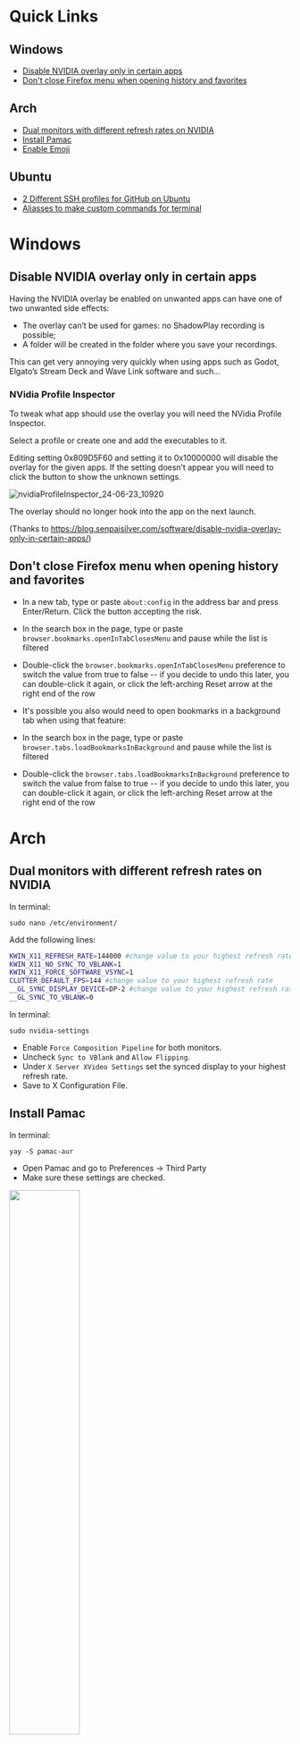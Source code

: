 # Quick Links

## Windows

- [Disable NVIDIA overlay only in certain apps](#disable-nvidia-overlay-only-in-certain-apps)
- [Don't close Firefox menu when opening history and favorites](#dont-close-firefox-menu-when-opening-history-and-favorites)

## Arch
- [Dual monitors with different refresh rates on NVIDIA](#dual-monitors-with-different-refresh-rates-on-nvidia)
- [Install Pamac](#install-pamac)
- [Enable Emoji](#enable-emoji)

## Ubuntu
- [2 Different SSH profiles for GitHub on Ubuntu](#2-different-ssh-profiles-for-github-on-ubuntu)
- [Aliasses to make custom commands for terminal](#aliasses-to-make-custom-commands-for-terminal)

# Windows

## Disable NVIDIA overlay only in certain apps

Having the NVIDIA overlay be enabled on unwanted apps can have one of two unwanted side effects:

- The overlay can’t be used for games: no ShadowPlay recording is possible;
- A folder will be created in the folder where you save your recordings.

This can get very annoying very quickly when using apps such as Godot, Elgato’s Stream Deck and Wave Link software and such…

### NVidia Profile Inspector

To tweak what app should use the overlay you will need the NVidia Profile Inspector.

Select a profile or create one and add the executables to it.

Editing setting 0x809D5F60 and setting it to 0x10000000 will disable the overlay for the given apps. If the setting doesn’t appear you will need to click the button to show the unknown settings.

![nvidiaProfileInspector_24-06-23_10920](https://github.com/user-attachments/assets/b19dde8f-6f69-4765-9391-3a481c336348)

The overlay should no longer hook into the app on the next launch.

(Thanks to https://blog.senpaisilver.com/software/disable-nvidia-overlay-only-in-certain-apps/)

## Don't close Firefox menu when opening history and favorites

- In a new tab, type or paste `about:config` in the address bar and press Enter/Return. Click the button accepting the risk.

- In the search box in the page, type or paste `browser.bookmarks.openInTabClosesMenu` and pause while the list is filtered

- Double-click the `browser.bookmarks.openInTabClosesMenu` preference to switch the value from true to false -- if you decide to undo this later, you can double-click it again, or click the left-arching Reset arrow at the right end of the row

- It's possible you also would need to open bookmarks in a background tab when using that feature:

- In the search box in the page, type or paste `browser.tabs.loadBookmarksInBackground` and pause while the list is filtered

- Double-click the `browser.tabs.loadBookmarksInBackground` preference to switch the value from false to true -- if you decide to undo this later, you can double-click it again, or click the left-arching Reset arrow at the right end of the row 

# Arch

## Dual monitors with different refresh rates on NVIDIA

In terminal:

`sudo nano /etc/environment/` 

Add the following lines:

```zsh
KWIN_X11_REFRESH_RATE=144000 #change value to your highest refresh rate
KWIN_X11_NO_SYNC_TO_VBLANK=1
KWIN_X11_FORCE_SOFTWARE_VSYNC=1
CLUTTER_DEFAULT_FPS=144 #change value to your highest refresh rate
__GL_SYNC_DISPLAY_DEVICE=DP-2 #change value to your highest refresh rate monitor name
__GL_SYNC_TO_VBLANK=0
```

In terminal:

`sudo nvidia-settings`

- Enable `Force Composition Pipeline` for both monitors.
- Uncheck `Sync to VBlank` and `Allow Flipping`.
- Under `X Server XVideo Settings` set the synced display to your highest refresh rate.
- Save to X Configuration File.

## Install Pamac

In terminal:

`yay -S pamac-aur`

- Open Pamac and go to Preferences -> Third Party
- Make sure these settings are checked.

<img src="https://user-images.githubusercontent.com/39315068/194762868-aea3a60b-5047-463c-a3a2-f6679b4773a6.png" width=50% height=50%>

## Enable emoji

In terminal:

`sudo pacman -S noto-fonts-emoji`

To enable emoji's in notifications and windows:

`sudo pacman -S noto-color-emoji-fontconfig`

# Ubuntu

## 2 Different SSH profiles for GitHub on Ubuntu

**Step 1: ssh keys**

Create any keypairs you'll need. In this example I've named me default/original 'id_rsa' (which is the default) and my new one 'id_rsa-work':

```ssh-keygen -t rsa -C "stefano@work.com"```

**Step 2: ssh config**

Set up multiple ssh profiles by creating/modifying ~/.ssh/config. Note the slightly differing 'Host' values:
```
# Default GitHub
Host github.com
    HostName github.com
    PreferredAuthentications publickey
    IdentityFile ~/.ssh/id_rsa

# Work GitHub
Host work.github.com
    HostName github.com
    PreferredAuthentications publickey
    IdentityFile ~/.ssh/id_rsa_work
```

**Step 3: ssh-add**

You may or may not have to do this. To check, list identity fingerprints by running:
```
$ ssh-add -l
2048 1f:1a:b8:69:cd:e3:ee:68:e1:c4:da:d8:96:7c:d0:6f desiler (RSA)
2048 6d:65:b9:3b:ff:9c:5a:54:1c:2f:6a:f7:44:03:84:3f zeroquinc (RSA)
```
If your entries aren't there then run:
```
ssh-add ~/.ssh/id_rsa_work
```

**Step 4: test**

To test you've done this all correctly, I suggest the following quick check:
```
$ ssh -T git@github.com
Hi desiler! You've successfully authenticated, but GitHub does not provide shell access.

$ ssh -T git@work.github.com
Hi zeroquinc! You've successfully authenticated, but GitHub does not provide shell access.
```
Note that you'll have to change the hostname (github / work.github) depending on what key/identity you'd like to use. But now you should be good to go! :)

## Aliasses to make custom commands for terminal

If you want to create a simple command to tail the log file, you can create an alias in your shell.

You can add the following line as example to your ~/.bash_aliases file:

```alias skywalkerlogs="tail -f /opt/scripts/Code/ServerBot_v2/logs/serverbot.log"```

Then, source your ~/.bash_aliases file to apply the changes:

```source ~/.bash_aliases```

Now, you can use the ```tailserverbot``` command to tail the log file.


